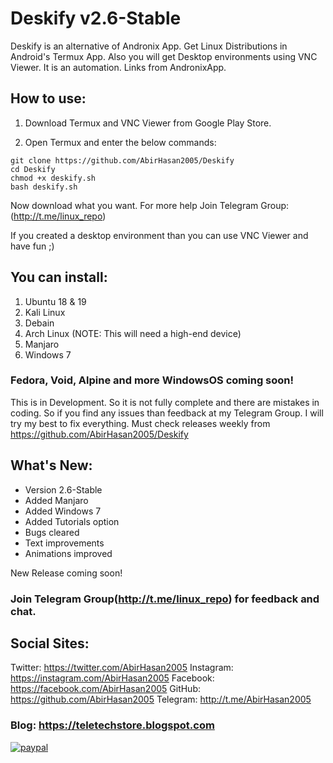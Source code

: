 # Deskify v2.6-Stable
Deskify is an alternative of Andronix App. Get Linux Distributions in Android's Termux App. Also you will get Desktop environments using VNC Viewer. It is an automation. Links from AndronixApp.

## How to use:
1. Download Termux and VNC Viewer from Google Play Store.

2. Open Termux and enter the below commands:
```
git clone https://github.com/AbirHasan2005/Deskify
cd Deskify
chmod +x deskify.sh
bash deskify.sh
```
Now download what you want. For more help Join Telegram Group: (http://t.me/linux_repo)

If you created a desktop environment than you can use VNC Viewer and have fun ;)

## You can install:
1. Ubuntu 18 & 19 
2. Kali Linux 
3. Debain 
4. Arch Linux (NOTE: This will need a high-end device) 
5. Manjaro
6. Windows 7
### Fedora, Void, Alpine and more WindowsOS coming soon!

This is in Development. So it is not fully complete and there are mistakes in coding. So if you find any issues than feedback at my Telegram Group. I will try my best to fix everything. Must check releases weekly from https://github.com/AbirHasan2005/Deskify

## What's New:
- Version 2.6-Stable
- Added Manjaro
- Added Windows 7
- Added Tutorials option
- Bugs cleared 
- Text improvements
- Animations improved

New Release coming soon!

### Join Telegram Group(http://t.me/linux_repo) for feedback and chat.

## Social Sites:
Twitter: https://twitter.com/AbirHasan2005
Instagram: https://instagram.com/AbirHasan2005
Facebook: https://facebook.com/AbirHasan2005
GitHub: https://github.com/AbirHasan2005
Telegram: http://t.me/AbirHasan2005

### Blog: https://teletechstore.blogspot.com

[![paypal](https://www.paypalobjects.com/en_US/i/btn/btn_donateCC_LG.gif)](https://paypal.me/AbirHasan2005)
